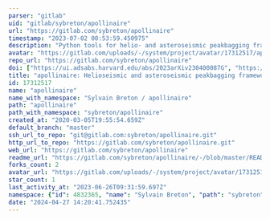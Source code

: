 ```yaml
---
parser: "gitlab"
uid: "gitlab/sybreton/apollinaire"
url: "https://gitlab.com/sybreton/apollinaire"
timestamp: "2023-07-02 00:53:59.450975"
description: "Python tools for helio- and asteroseismic peakbagging frameworks."
avatar: "https://gitlab.com/uploads/-/system/project/avatar/17312517/apollinaire_logo_2.png"
repo_url: "https://gitlab.com/sybreton/apollinaire"
doi: ["https://ui.adsabs.harvard.edu/abs/2023arXiv230400087G", "https://ui.adsabs.harvard.edu/abs/2022A%26A...663A.118B", "https://ui.adsabs.harvard.edu/abs/2023ascl.soft06022B/abstract"]
title: "apollinaire: Helioseismic and asteroseismic peakbagging frameworks"
id: 17312517
name: "apollinaire"
name_with_namespace: "Sylvain Breton / apollinaire"
path: "apollinaire"
path_with_namespace: "sybreton/apollinaire"
created_at: "2020-03-05T19:55:54.659Z"
default_branch: "master"
ssh_url_to_repo: "git@gitlab.com:sybreton/apollinaire.git"
http_url_to_repo: "https://gitlab.com/sybreton/apollinaire.git"
web_url: "https://gitlab.com/sybreton/apollinaire"
readme_url: "https://gitlab.com/sybreton/apollinaire/-/blob/master/README.md"
forks_count: 2
avatar_url: "https://gitlab.com/uploads/-/system/project/avatar/17312517/apollinaire_logo_2.png"
star_count: 1
last_activity_at: "2023-06-26T09:31:59.697Z"
namespace: {"id": 4832365, "name": "Sylvain Breton", "path": "sybreton", "kind": "user", "full_path": "sybreton", "parent_id": null, "avatar_url": "/uploads/-/system/user/avatar/3712939/avatar.png", "web_url": "https://gitlab.com/sybreton"}
date: "2024-04-27 14:20:41.752435"
---
```


